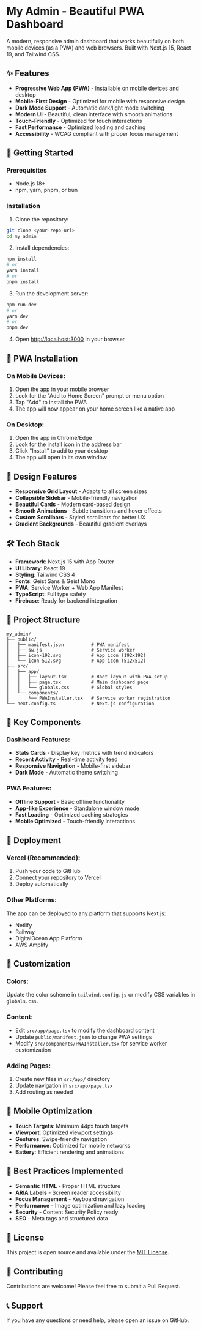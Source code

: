 # My Admin - Beautiful PWA Dashboard

A modern, responsive admin dashboard that works beautifully on both mobile devices (as a PWA) and web browsers. Built with Next.js 15, React 19, and Tailwind CSS.

## ✨ Features

- **Progressive Web App (PWA)** - Installable on mobile devices and desktop
- **Mobile-First Design** - Optimized for mobile with responsive design
- **Dark Mode Support** - Automatic dark/light mode switching
- **Modern UI** - Beautiful, clean interface with smooth animations
- **Touch-Friendly** - Optimized for touch interactions
- **Fast Performance** - Optimized loading and caching
- **Accessibility** - WCAG compliant with proper focus management

## 🚀 Getting Started

### Prerequisites
- Node.js 18+ 
- npm, yarn, pnpm, or bun

### Installation

1. Clone the repository:
```bash
git clone <your-repo-url>
cd my_admin
```

2. Install dependencies:
```bash
npm install
# or
yarn install
# or
pnpm install
```

3. Run the development server:
```bash
npm run dev
# or
yarn dev
# or
pnpm dev
```

4. Open [http://localhost:3000](http://localhost:3000) in your browser

## 📱 PWA Installation

### On Mobile Devices:
1. Open the app in your mobile browser
2. Look for the "Add to Home Screen" prompt or menu option
3. Tap "Add" to install the PWA
4. The app will now appear on your home screen like a native app

### On Desktop:
1. Open the app in Chrome/Edge
2. Look for the install icon in the address bar
3. Click "Install" to add to your desktop
4. The app will open in its own window

## 🎨 Design Features

- **Responsive Grid Layout** - Adapts to all screen sizes
- **Collapsible Sidebar** - Mobile-friendly navigation
- **Beautiful Cards** - Modern card-based design
- **Smooth Animations** - Subtle transitions and hover effects
- **Custom Scrollbars** - Styled scrollbars for better UX
- **Gradient Backgrounds** - Beautiful gradient overlays

## 🛠️ Tech Stack

- **Framework**: Next.js 15 with App Router
- **UI Library**: React 19
- **Styling**: Tailwind CSS 4
- **Fonts**: Geist Sans & Geist Mono
- **PWA**: Service Worker + Web App Manifest
- **TypeScript**: Full type safety
- **Firebase**: Ready for backend integration

## 📁 Project Structure

```
my_admin/
├── public/
│   ├── manifest.json          # PWA manifest
│   ├── sw.js                  # Service worker
│   ├── icon-192.svg           # App icon (192x192)
│   └── icon-512.svg           # App icon (512x512)
├── src/
│   ├── app/
│   │   ├── layout.tsx         # Root layout with PWA setup
│   │   ├── page.tsx           # Main dashboard page
│   │   └── globals.css        # Global styles
│   └── components/
│       └── PWAInstaller.tsx   # Service worker registration
└── next.config.ts             # Next.js configuration
```

## 🎯 Key Components

### Dashboard Features:
- **Stats Cards** - Display key metrics with trend indicators
- **Recent Activity** - Real-time activity feed
- **Responsive Navigation** - Mobile-first sidebar
- **Dark Mode** - Automatic theme switching

### PWA Features:
- **Offline Support** - Basic offline functionality
- **App-like Experience** - Standalone window mode
- **Fast Loading** - Optimized caching strategies
- **Mobile Optimized** - Touch-friendly interactions

## 🚀 Deployment

### Vercel (Recommended):
1. Push your code to GitHub
2. Connect your repository to Vercel
3. Deploy automatically

### Other Platforms:
The app can be deployed to any platform that supports Next.js:
- Netlify
- Railway
- DigitalOcean App Platform
- AWS Amplify

## 🔧 Customization

### Colors:
Update the color scheme in `tailwind.config.js` or modify CSS variables in `globals.css`.

### Content:
- Edit `src/app/page.tsx` to modify the dashboard content
- Update `public/manifest.json` to change PWA settings
- Modify `src/components/PWAInstaller.tsx` for service worker customization

### Adding Pages:
1. Create new files in `src/app/` directory
2. Update navigation in `src/app/page.tsx`
3. Add routing as needed

## 📱 Mobile Optimization

- **Touch Targets**: Minimum 44px touch targets
- **Viewport**: Optimized viewport settings
- **Gestures**: Swipe-friendly navigation
- **Performance**: Optimized for mobile networks
- **Battery**: Efficient rendering and animations

## 🌟 Best Practices Implemented

- **Semantic HTML** - Proper HTML structure
- **ARIA Labels** - Screen reader accessibility
- **Focus Management** - Keyboard navigation
- **Performance** - Image optimization and lazy loading
- **Security** - Content Security Policy ready
- **SEO** - Meta tags and structured data

## 📄 License

This project is open source and available under the [MIT License](LICENSE).

## 🤝 Contributing

Contributions are welcome! Please feel free to submit a Pull Request.

## 📞 Support

If you have any questions or need help, please open an issue on GitHub.
